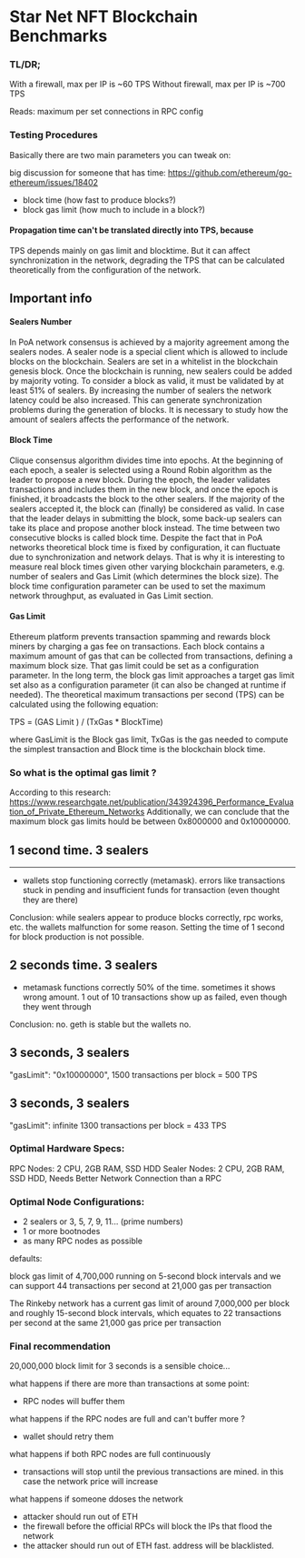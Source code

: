# Star Net NFT Blockchain Benchmarks

### TL/DR;

With a firewall, max per IP is ~60 TPS
Without firewall, max per IP is ~700 TPS

Reads: maximum per set connections in RPC config

### Testing Procedures

Basically there are two main parameters you can tweak on:

big discussion for someone that has time: https://github.com/ethereum/go-ethereum/issues/18402

- block time (how fast to produce blocks?)
- block gas limit (how much to include in a block?)

#### Propagation time can't be translated directly into TPS, because

TPS depends mainly on gas limit and blocktime. But it can affect synchronization in the network, degrading the TPS that
can be calculated theoretically from the configuration of the network.

## Important info

#### Sealers Number

In PoA network consensus is achieved by a majority agreement among the sealers nodes. A sealer node is a special client
which is allowed to include blocks on the blockchain. Sealers are set in a whitelist in the blockchain genesis block.
Once the blockchain is running, new sealers could be added by majority voting. To consider a block as valid, it must be
validated by at least 51% of sealers. By increasing the number of sealers the network latency could be also increased.
This can generate synchronization problems during the generation of blocks. It is necessary to study how the amount of
sealers affects the performance of the network.

#### Block Time

Clique consensus algorithm divides time into epochs. At the beginning of each epoch, a sealer is selected using a Round
Robin algorithm as the leader to propose a new block. During the epoch, the leader validates transactions and includes
them in the new block, and once the epoch is finished, it broadcasts the block to the other sealers. If the majority of
the sealers accepted it, the block can (finally) be considered as valid. In case that the leader delays in submitting
the block, some back-up sealers can take its place and propose another block instead. The time between two consecutive
blocks is called block time. Despite the fact that in PoA networks theoretical block time is fixed by configuration, it
can fluctuate due to synchronization and network delays. That is why it is interesting to measure real block times
given other varying blockchain parameters, e.g. number of sealers and Gas Limit (which determines the block size). The
block time configuration parameter can be used to set the maximum network throughput, as evaluated in Gas Limit section.

#### Gas Limit

Ethereum platform prevents transaction spamming and rewards block miners by charging a gas fee on transactions. Each
block contains a maximum amount of gas that can be collected from transactions, defining a maximum block size. That gas
limit could be set as a configuration parameter. In the long term, the block gas limit approaches a target gas limit set
also as a configuration parameter (it can also be changed at runtime if needed). The theoretical maximum transactions
per second (TPS) can be calculated using the following equation:

TPS = (GAS Limit ) / (TxGas \* BlockTime)

where GasLimit is the Block gas limit, TxGas is the gas needed to compute the simplest transaction and Block time is the
blockchain block time.

### So what is the optimal gas limit ?

According to this
research: https://www.researchgate.net/publication/343924396_Performance_Evaluation_of_Private_Ethereum_Networks
Additionally, we can conclude that the maximum block gas limits hould be between 0x8000000 and 0x10000000.

## 1 second time. 3 sealers

---

- wallets stop functioning correctly (metamask). errors like transactions stuck in pending and insufficient funds for
  transaction (even thought they are there)

Conclusion: while sealers appear to produce blocks correctly, rpc works, etc. the wallets malfunction for some reason.
Setting the time of 1 second for block production is not possible.

## 2 seconds time. 3 sealers

- metamask functions correctly 50% of the time. sometimes it shows wrong amount. 1 out of 10 transactions show up as
  failed, even though they went through

Conclusion: no. geth is stable but the wallets no.

## 3 seconds, 3 sealers

"gasLimit": "0x10000000",
1500 transactions per block = 500 TPS

## 3 seconds, 3 sealers

"gasLimit": infinite
1300 transactions per block = 433 TPS

### Optimal Hardware Specs:

RPC Nodes: 2 CPU, 2GB RAM, SSD HDD
Sealer Nodes: 2 CPU, 2GB RAM, SSD HDD, Needs Better Network Connection than a RPC

### Optimal Node Configurations:

- 2 sealers or 3, 5, 7, 9, 11... (prime numbers)
- 1 or more bootnodes
- as many RPC nodes as possible

defaults:

block gas limit of 4,700,000 running on 5-second block intervals and we can support 44 transactions per second at 21,000 gas per transaction

The Rinkeby network has a current gas limit of around 7,000,000 per block and roughly 15-second block intervals, which equates to 22 transactions per second at the same 21,000 gas price per transaction

### Final recommendation

20,000,000 block limit for 3 seconds is a sensible choice...

what happens if there are more than transactions at some point:

- RPC nodes will buffer them

what happens if the RPC nodes are full and can't buffer more ?

- wallet should retry them

what happens if both RPC nodes are full continuously

- transactions will stop until the previous transactions are mined. in this case the network price will increase

what happens if someone ddoses the network

- attacker should run out of ETH
- the firewall before the official RPCs will block the IPs that flood the network
- the attacker should run out of ETH fast. address will be blacklisted.
